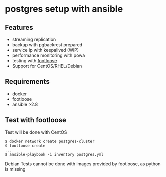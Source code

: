 # postgres setup with ansible

## Features

* streaming replication
* backup with pgbackrest prepared
* service ip with keepalived (WIP)
* performance monitoring with powa
* testing with [footloose](https://github.com/weaveworks/footloose )
* Support for CentOS/RHEL/Debian

## Requirements

* docker
* footloose
* ansible >2.8

## Test with footloose

Test will be done with CentOS

    $ docker network create postgres-cluster
    $ footloose create
    ...
    $ ansible-playbook -i inventory postgres.yml

Debian Tests cannot be done with images provided by footloose, as python is missing
